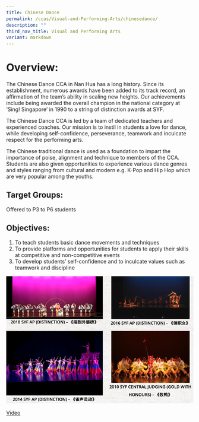 ```yaml
---
title: Chinese Dance
permalink: /ccas/Visual-and-Performing-Arts/chinesedance/
description: ""
third_nav_title: Visual and Performing Arts
variant: markdown
---
```

# Overview:

The Chinese Dance CCA in Nan Hua has a long history. Since its establishment, numerous awards have been added to its track record, an affirmation of the team’s ability in scaling new heights. Our achievements include being awarded the overall champion in the national category at ‘Sing! Singapore’ in 1990 to a string of distinction awards at SYF.

The Chinese Dance CCA is led by a team of dedicated teachers and experienced coaches. Our mission is to instil in students a love for dance, while developing self-confidence, perseverance, teamwork and inculcate respect for the performing arts.

The Chinese traditional dance is used as a foundation to impart the importance of poise, alignment and technique to members of the CCA. Students are also given opportunities to experience various dance genres and styles ranging from cultural and modern e.g. K-Pop and Hip Hop which are very popular among the youths.

## Target Groups:

Offered to P3 to P6 students

## Objectives:

1. To teach students basic dance movements and techniques
2. To provide platforms and opportunities for students to apply their skills at competitive and non-competitive events
3. To develop students’ self-confidence and to inculcate values such as teamwork and discipline

![](/images/nanhuass9.png)

[Video](https://drive.google.com/file/d/1YapJk7EHgZc_nqKm3sqKwUP7iBMFH_ph/view?t=11)